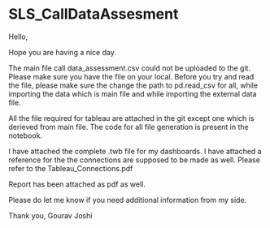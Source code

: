 # SLS_CallDataAssesment

Hello, 

Hope you are having a nice day.

The main file call data_assessment.csv could not be uploaded to the git. Please make sure you have the file on your local.
Before you try and read the file, please make sure the change the path to pd.read_csv for all, while importing the data which is main file and while importing the external data file. 

All the file required for tableau are attached in the git except one which is derieved from main file. The code for all file generation is present in the notebook.

I have attached the complete .twb file for my dashboards. I have attached a reference for the the connections are supposed to be made as well. Please refer to the Tableau_Connections.pdf

Report has been attached as pdf as well.

Please do let me know if you need additional information from my side.

Thank you, 
Gourav Joshi
